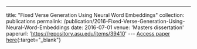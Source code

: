 ---
title: "Fixed Verse Generation Using Neural Word Embeddings"
collection: publications
permalink: /publication/2016-Fixed-Verse-Generation-Using-Neural-Word-Embeddings
date: 2016-07-01
venue: 'Masters dissertation'
paperurl: 'https://repository.asu.edu/items/39410'
--- [Access paper here](https://repository.asu.edu/items/39410){:target="_blank"}
